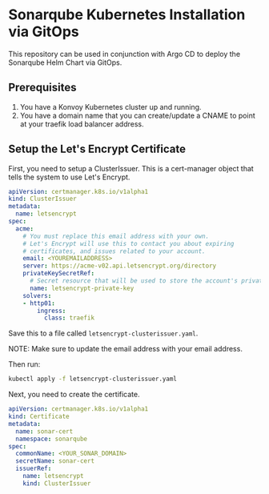 # Sonarqube Kubernetes Installation via GitOps
This repository can be used in conjunction with Argo CD to deploy the Sonarqube Helm Chart via GitOps.

## Prerequisites
1. You have a Konvoy Kubernetes cluster up and running.
1. You have a domain name that you can create/update a CNAME to point at your traefik load balancer address.

## Setup the Let's Encrypt Certificate
First, you need to setup a ClusterIssuer. This is a cert-manager object that tells the system to use Let's Encrypt.

```yaml
apiVersion: certmanager.k8s.io/v1alpha1
kind: ClusterIssuer
metadata:
  name: letsencrypt
spec:
  acme:
    # You must replace this email address with your own.
    # Let's Encrypt will use this to contact you about expiring
    # certificates, and issues related to your account.
    email: <YOUREMAILADDRESS>
    server: https://acme-v02.api.letsencrypt.org/directory
    privateKeySecretRef:
      # Secret resource that will be used to store the account's private key.
      name: letsencrypt-private-key
    solvers:
    - http01:
        ingress:
          class: traefik
```
Save this to a file called `letsencrypt-clusterissuer.yaml`. 

NOTE: Make sure to update the email address with your email address.

Then run:
```bash
kubectl apply -f letsencrypt-clusterissuer.yaml
```

Next, you need to create the certificate.

```yaml
apiVersion: certmanager.k8s.io/v1alpha1
kind: Certificate
metadata:
  name: sonar-cert
  namespace: sonarqube
spec:
  commonName: <YOUR_SONAR_DOMAIN>
  secretName: sonar-cert
  issuerRef:
    name: letsencrypt
    kind: ClusterIssuer
```
